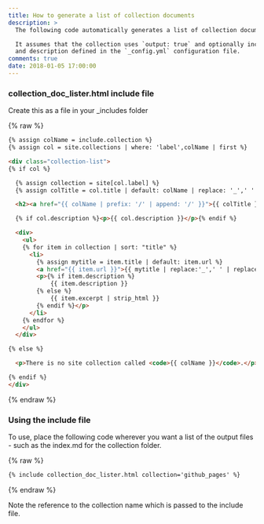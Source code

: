 ```yaml
---
title: How to generate a list of collection documents
description: >
  The following code automatically generates a list of collection documents.

  It assumes that the collection uses `output: true` and optionally includes a collection title
  and description defined in the `_config.yml` configuration file.
comments: true
date: 2018-01-05 17:00:00
---
```


### collection_doc_lister.html include file

Create this as a file in your _includes folder

{% raw %}
```html
{% assign colName = include.collection %}
{% assign col = site.collections | where: 'label',colName | first %}

<div class="collection-list">
{% if col %}

  {% assign collection = site[col.label] %}
  {% assign colTitle = col.title | default: colName | replace: '_',' ' | replace: '-', ' ' | capitalize %}

  <h2><a href="{{ colName | prefix: '/' | append: '/' }}">{{ colTitle }}</a></h2>

  {% if col.description %}<p>{{ col.description }}</p>{% endif %}

  <div>
    <ul>
    {% for item in collection | sort: "title" %}
      <li>
        {% assign mytitle = item.title | default: item.url %}
        <a href="{{ item.url }}">{{ mytitle | replace:'_',' ' | replace:'-',' ' }}</a> {% if item.date %}({{ item.date | date: "%Y-%m-%d %H:%M" }}){% endif %}
        <p>{% if item.description %}
            {{ item.description }}
        {% else %}
            {{ item.excerpt | strip_html }}
        {% endif %}</p>
      </li>
    {% endfor %}
    </ul>
  </div>

{% else %}

  <p>There is no site collection called <code>{{ colName }}</code>.</p>

{% endif %}
</div>
```
{% endraw %}

### Using the include file

To use, place the following code wherever you want a list of the output files - such as the index.md for the collection folder.

{% raw %}
```markdown
{% include collection_doc_lister.html collection='github_pages' %}
```
{% endraw %}

Note the reference to the collection name which is passed to the include file.

